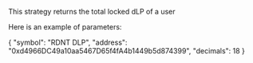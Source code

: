This strategy returns the total locked dLP of a user

Here is an example of parameters:

{
    "symbol": "RDNT DLP",
    "address": "0xd4966DC49a10aa5467D65f4fA4b1449b5d874399",
    "decimals": 18
}
